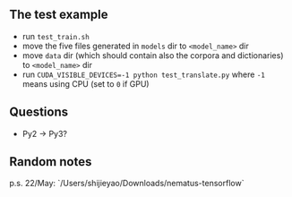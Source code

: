 <h2>The test example</h2>

- run `test_train.sh`
- move the five files generated in `models` dir to `<model_name>` dir
- move `data` dir (which should contain also the corpora and dictionaries) to `<model_name>` dir
- run `CUDA_VISIBLE_DEVICES=-1 python test_translate.py` where `-1` means using CPU (set to `0` if GPU)


<h2>Questions</h2>

- Py2 -> Py3?


<h2>Random notes</h2>
p.s. 22/May: `/Users/shijieyao/Downloads/nematus-tensorflow`

